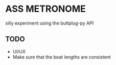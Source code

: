 # ASS METRONOME

silly experiment using the buttplug-py API

## TODO
* UI/UX
* Make sure that the beat lengths are consistent
